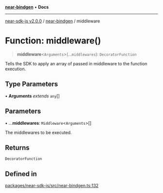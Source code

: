 [**near-bindgen**](../README.md) • **Docs**

***

[near-sdk-js v2.0.0](../../packages.md) / [near-bindgen](../README.md) / middleware

# Function: middleware()

> **middleware**\<`Arguments`\>(...`middlewares`): `DecoratorFunction`

Tells the SDK to apply an array of passed in middleware to the function execution.

## Type Parameters

• **Arguments** *extends* `any`[]

## Parameters

• ...**middlewares**: `Middleware`\<`Arguments`\>[]

The middlewares to be executed.

## Returns

`DecoratorFunction`

## Defined in

[packages/near-sdk-js/src/near-bindgen.ts:132](https://github.com/dim-daskalov/near-sdk-js/blob/6de94ce63ef9203b452598c175980884828ecc66/packages/near-sdk-js/src/near-bindgen.ts#L132)
